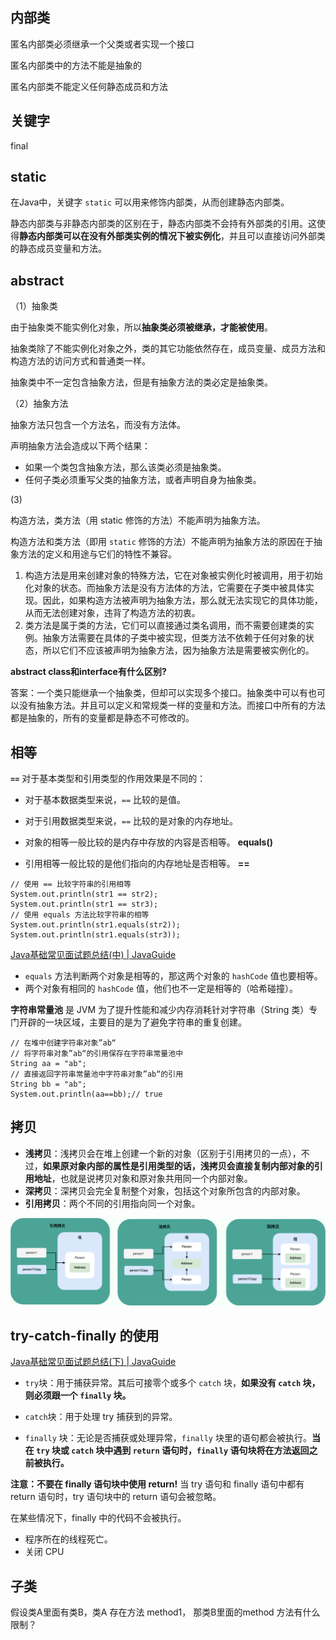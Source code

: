## 内部类

匿名内部类必须继承一个父类或者实现一个接口

匿名内部类中的方法不能是抽象的

匿名内部类不能定义任何静态成员和方法



## 关键字

final



## static

在Java中，关键字 `static` 可以用来修饰内部类，从而创建静态内部类。

静态内部类与非静态内部类的区别在于，静态内部类不会持有外部类的引用。这使得**静态内部类可以在没有外部类实例的情况下被实例化**，并且可以直接访问外部类的静态成员变量和方法。





## abstract

（1）抽象类

由于抽象类不能实例化对象，所以**抽象类必须被继承，才能被使用**。

抽象类除了不能实例化对象之外，类的其它功能依然存在，成员变量、成员方法和构造方法的访问方式和普通类一样。

抽象类中不一定包含抽象方法，但是有抽象方法的类必定是抽象类。

（2）抽象方法

抽象方法只包含一个方法名，而没有方法体。

声明抽象方法会造成以下两个结果：

- 如果一个类包含抽象方法，那么该类必须是抽象类。
- 任何子类必须重写父类的抽象方法，或者声明自身为抽象类。

(3)

构造方法，类方法（用 static 修饰的方法）不能声明为抽象方法。

构造方法和类方法（即用 `static` 修饰的方法）不能声明为抽象方法的原因在于抽象方法的定义和用途与它们的特性不兼容。

1. 构造方法是用来创建对象的特殊方法，它在对象被实例化时被调用，用于初始化对象的状态。而抽象方法是没有方法体的方法，它需要在子类中被具体实现。因此，如果构造方法被声明为抽象方法，那么就无法实现它的具体功能，从而无法创建对象，违背了构造方法的初衷。
2. 类方法是属于类的方法，它们可以直接通过类名调用，而不需要创建类的实例。抽象方法需要在具体的子类中被实现，但类方法不依赖于任何对象的状态，所以它们不应该被声明为抽象方法，因为抽象方法是需要被实例化的。



**abstract class和interface有什么区别?**

答案：一个类只能继承一个抽象类，但却可以实现多个接口。抽象类中可以有也可以没有抽象方法。并且可以定义和常规类一样的变量和方法。而接口中所有的方法都是抽象的，所有的变量都是静态不可修改的。





## 相等

**`==`** 对于基本类型和引用类型的作用效果是不同的：

- 对于基本数据类型来说，`==` 比较的是值。
- 对于引用数据类型来说，`==` 比较的是对象的内存地址。



- 对象的相等一般比较的是内存中存放的内容是否相等。  **equals()**
- 引用相等一般比较的是他们指向的内存地址是否相等。  **==**

```
// 使用 == 比较字符串的引用相等
System.out.println(str1 == str2);
System.out.println(str1 == str3);
// 使用 equals 方法比较字符串的相等
System.out.println(str1.equals(str2));
System.out.println(str1.equals(str3));
```



[Java基础常见面试题总结(中) | JavaGuide](https://javaguide.cn/java/basis/java-basic-questions-02.html#为什么重写-equals-时必须重写-hashcode-方法)

- `equals` 方法判断两个对象是相等的，那这两个对象的 `hashCode` 值也要相等。
- 两个对象有相同的 `hashCode` 值，他们也不一定是相等的（哈希碰撞）。





**字符串常量池** 是 JVM 为了提升性能和减少内存消耗针对字符串（String 类）专门开辟的一块区域，主要目的是为了避免字符串的重复创建。

```
// 在堆中创建字符串对象”ab“
// 将字符串对象”ab“的引用保存在字符串常量池中
String aa = "ab";
// 直接返回字符串常量池中字符串对象”ab“的引用
String bb = "ab";
System.out.println(aa==bb);// true
```





## 拷贝

- **浅拷贝**：浅拷贝会在堆上创建一个新的对象（区别于引用拷贝的一点），不过，**如果原对象内部的属性是引用类型的话，浅拷贝会直接复制内部对象的引用地址**，也就是说拷贝对象和原对象共用同一个内部对象。
- **深拷贝**：深拷贝会完全复制整个对象，包括这个对象所包含的内部对象。
- **引用拷贝**：两个不同的引用指向同一个对象。

![浅拷贝、深拷贝、引用拷贝示意图](images/shallow&deep-copy.png)





## try-catch-finally 的使用

[Java基础常见面试题总结(下) | JavaGuide](https://javaguide.cn/java/basis/java-basic-questions-03.html#try-catch-finally-如何使用)

- `try`块：用于捕获异常。其后可接零个或多个 `catch` 块，**如果没有 `catch` 块，则必须跟一个 `finally` 块。**

- `catch`块：用于处理 try 捕获到的异常。

- `finally` 块：无论是否捕获或处理异常，`finally` 块里的语句都会被执行。**当在 `try` 块或 `catch` 块中遇到 `return` 语句时，`finally` 语句块将在方法返回之前被执行。**

**注意：不要在 finally 语句块中使用 return!** 当 try 语句和 finally 语句中都有 return 语句时，try 语句块中的 return 语句会被忽略。



在某些情况下，finally 中的代码不会被执行。

- 程序所在的线程死亡。
- 关闭 CPU





## 子类

假设类A里面有类B，类A 存在方法 method1， 那类B里面的method 方法有什么限制？